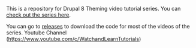 This is a repository for Drupal 8 Theming video tutorial series. You can [check out the series here](http://watch-learn.com/video-tutorials/tags/drupal-8/).

You can go to [releases](https://github.com/ivandoric/d8theming/releases) to download the code for most of the videos of the series.
Youtube Channel (https://www.youtube.com/c/WatchandLearnTutorials)
